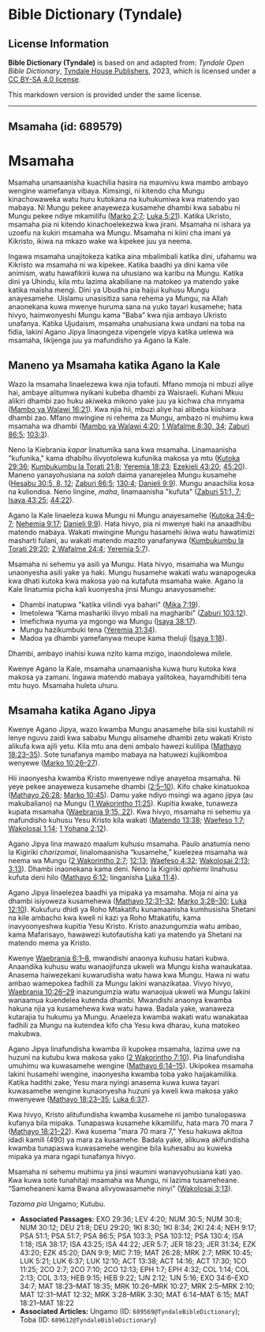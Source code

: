 # Bible Dictionary (Tyndale)

## License Information

**Bible Dictionary (Tyndale)** is based on and adapted from: _Tyndale Open Bible Dictionary_, [Tyndale House Publishers](https://tyndaleopenresources.com/), 2023, which is licensed under a [CC BY-SA 4.0 license](https://creativecommons.org/licenses/by-sa/4.0/legalcode.en).

This markdown version is provided under the same license.



--------------------------------

## Msamaha (id: 689579)

Msamaha
=======

Msamaha unamaanisha kuachilia hasira na maumivu kwa mambo ambayo wengine wamefanya vibaya. Kimsingi, ni kitendo cha Mungu kinachowaweka watu huru kutokana na kuhukumiwa kwa matendo yao mabaya. Ni Mungu pekee anayeweza kusamehe dhambi kwa sababu ni Mungu pekee ndiye mkamilifu ([Marko 2:7](https://ref.ly/Mark2:7); [Luka 5:21](https://ref.ly/Luke5:21)). Katika Ukristo, msamaha pia ni kitendo kinachoelekezwa kwa jirani. Msamaha ni ishara ya uzoefu na kukiri msamaha wa Mungu. Msamaha ni kiini cha imani ya Kikristo, ikiwa na mkazo wake wa kipekee juu ya neema.

Ingawa msamaha unajitokeza katika aina mbalimbali katika dini, ufahamu wa Kikristo wa msamaha ni wa kipekee. Katika baadhi ya dini kama vile animism, watu hawafikirii kuwa na uhusiano wa karibu na Mungu. Katika dini ya Uhindu, kila mtu lazima akabiliane na matokeo ya matendo yake katika maisha mengi. Dini ya Ubudha pia haijui kuhusu Mungu anayesamehe. Uislamu unasisitiza sana rehema ya Mungu, na Allah anaonekana kuwa mwenye huruma sana na yuko tayari kusamehe; hata hivyo, haimwonyeshi Mungu kama "Baba" kwa njia ambayo Ukristo unafanya. Katika Ujudaism, msamaha unahusiana kwa undani na toba na fidia, lakini Agano Jipya linaongeza vipengele vipya katika uelewa wa msamaha, likijenga juu ya mafundisho ya Agano la Kale.

Maneno ya Msamaha katika Agano la Kale
--------------------------------------

Wazo la msamaha linaelezewa kwa njia tofauti. Mfano mmoja ni mbuzi aliye hai, ambaye alitumwa nyikani kubeba dhambi za Waisraeli. Kuhani Mkuu alikiri dhambi zao huku akiweka mikono yake juu ya kichwa cha mnyama ([Mambo ya Walawi 16:21](https://ref.ly/Lev16:21)). Kwa njia hii, mbuzi aliye hai alibeba kiishara dhambi zao. Mfano mwingine ni rehema za Mungu, ambazo ni muhimu kwa msamaha wa dhambi ([Mambo ya Walawi 4:20](https://ref.ly/Lev4:20); [1 Wafalme 8:30, 34](https://ref.ly/1Kgs8:30,1Kgs8:34); [Zaburi 86:5](https://ref.ly/Ps86:5); [103:3](https://ref.ly/Ps103:3)).

Neno la Kiebrania *kapar* linatumika sana kwa msamaha. Linamaanisha "kufunika," kama dhabihu ilivyotolewa kufunika makosa ya mtu ([Kutoka 29:36](https://ref.ly/Exod29:36); [Kumbukumbu la Torati 21:8](https://ref.ly/Deut21:8); [Yeremia 18:23](https://ref.ly/Jer18:23); [Ezekieli 43:20](https://ref.ly/Ezek43:20); [45:20](https://ref.ly/Ezek45:20)). Maneno yanayohusiana na *salah* daima yanarejelea Mungu kusamehe ([Hesabu 30:5, 8, 12](https://ref.ly/Num30:5,Num30:8,Num30:12); [Zaburi 86:5](https://ref.ly/Ps86:5); [130:4](https://ref.ly/Ps130:4); [Danieli 9:9](https://ref.ly/Dan9:9)). Mungu anaachilia kosa na kuliondoa. Neno lingine, *maha*, linamaanisha "kufuta" ([Zaburi 51:1, 7](https://ref.ly/Ps51:1,Ps51:7); [Isaya 43:25](https://ref.ly/Isa43:25); [44:22](https://ref.ly/Isa44:22)).

Agano la Kale linaeleza kuwa Mungu ni Mungu anayesamehe ([Kutoka 34:6–7](https://ref.ly/Exod34:6-Exod34:7); [Nehemia 9:17](https://ref.ly/Neh9:17); [Danieli 9:9](https://ref.ly/Dan9:9)). Hata hivyo, pia ni mwenye haki na anaadhibu matendo mabaya. Wakati mwingine Mungu hasamehi ikiwa watu hawatimizi masharti fulani, au wakati matendo mazito yanafanywa ([Kumbukumbu la Torati 29:20](https://ref.ly/Deut29:20); [2 Wafalme 24:4](https://ref.ly/2Kgs24:4); [Yeremia 5:7](https://ref.ly/Jer5:7)).

Msamaha ni sehemu ya asili ya Mungu. Hata hivyo, msamaha wa Mungu unaonyesha asili yake ya haki. Mungu husamehe wakati watu wanapogeuka kwa dhati kutoka kwa makosa yao na kutafuta msamaha wake. Agano la Kale linatumia picha kali kuonyesha jinsi Mungu anavyosamehe:

* Dhambi inatupwa "katika vilindi vya bahari" ([Mika 7:19](https://ref.ly/Mic7:19)).
* Imetolewa “Kama mashariki ilivyo mbali na magharibi” ([Zaburi 103:12](https://ref.ly/Ps103:12)).
* Imefichwa nyuma ya mgongo wa Mungu ([Isaya 38:17](https://ref.ly/Isa38:17)).
* Mungu hazikumbuki tena ([Yeremia 31:34](https://ref.ly/Jer31:34)).
* Madoa ya dhambi yamefanywa meupe kama theluji ([Isaya 1:18](https://ref.ly/Isa1:18)).

Dhambi, ambayo inahisi kuwa nzito kama mzigo, inaondolewa milele.

Kwenye Agano la Kale, msamaha unamaanisha kuwa huru kutoka kwa makosa ya zamani. Ingawa matendo mabaya yalitokea, hayamdhibiti tena mtu huyo. Msamaha huleta uhuru.

Msamaha katika Agano Jipya
--------------------------

Kwenye Agano Jipya, wazo kwamba Mungu anasamehe bila sisi kustahili ni lenye nguvu zaidi kwa sababu Mungu alisamehe dhambi zetu wakati Kristo alikufa kwa ajili yetu. Kila mtu ana deni ambalo hawezi kulilipa ([Mathayo 18:23–35](https://ref.ly/Matt18:23-Matt18:35)). Sote tunafanya mambo mabaya na hatuwezi kujikomboa wenyewe ([Marko 10:26–27](https://ref.ly/Mark10:26-Mark10:27)).

Hii inaonyesha kwamba Kristo mwenyewe ndiye anayetoa msamaha. Ni yeye pekee anayeweza kusamehe dhambi ([2:5–10](https://ref.ly/Mark2:5-Mark2:10)). Kifo chake kinatuokoa ([Mathayo 26:28](https://ref.ly/Matt26:28); [Marko 10:45](https://ref.ly/Mark10:45)). Damu yake ndiyo msingi wa agano jipya (au makubaliano) na Mungu ([1 Wakorintho 11:25](https://ref.ly/1Cor11:25)). Kupitia kwake, tunaweza kupata msamaha ([Waebrania 9:15, 22](https://ref.ly/Heb9:15,Heb9:22)). Kwa hivyo, msamaha ni sehemu ya mafundisho kuhusu Yesu Kristo kila wakati ([Matendo 13:38](https://ref.ly/Acts13:38); [Waefeso 1:7](https://ref.ly/Eph1:7); [Wakolosai 1:14](https://ref.ly/Col1:14); [1 Yohana 2:12](https://ref.ly/1John2:12)).

Agano Jipya lina mawazo maalum kuhusu msamaha. Paulo anatumia neno la Kigiriki *charizomai*, linalomaanisha “kusamehe,” kuelezea msamaha wa neema wa Mungu ([2 Wakorintho 2:7](https://ref.ly/2Cor2:7); [12:13](https://ref.ly/2Cor12:13); [Waefeso 4:32](https://ref.ly/Eph4:32); [Wakolosai 2:13](https://ref.ly/Col2:13); [3:13](https://ref.ly/Col3:13)). Dhambi inaonekana kama deni. Neno la Kigiriki *aphiemi* linahusu kufuta deni hilo ([Mathayo 6:12](https://ref.ly/Matt6:12); linganisha [Luka 11:4](https://ref.ly/Luke11:4)).

Agano Jipya linaelezea baadhi ya mipaka ya msamaha. Moja ni aina ya dhambi isiyoweza kusamehewa ([Mathayo 12:31–32](https://ref.ly/Matt12:31-Matt12:32); [Marko 3:28–30](https://ref.ly/Mark3:28-Mark3:30); [Luka 12:10](https://ref.ly/Luke12:10)). Kukufuru dhidi ya Roho Mtakatifu kunamaanisha kumhusisha Shetani na kile ambacho kwa kweli ni kazi ya Roho Mtakatifu, kama inavyoonyeshwa kupitia Yesu Kristo. Kristo anazungumzia watu ambao, kama Mafarisayo, hawawezi kutofautisha kati ya matendo ya Shetani na matendo mema ya Kristo.

Kwenye [Waebrania 6:1–8](https://ref.ly/Heb6:1-Heb6:8), mwandishi anaonya kuhusu hatari kubwa. Anaandika kuhusu watu wanaojifunza ukweli wa Mungu kisha wanaukataa. Anasema haiwezekani kuwarudisha watu hawa kwa Mungu. Hawa ni watu ambao wamepokea fadhili za Mungu lakini wanazikataa. Vivyo hivyo, [Waebrania 10:26–29](https://ref.ly/Heb10:26-Heb10:29) inazungumzia watu wanaojua ukweli wa Mungu lakini wanaamua kuendelea kutenda dhambi. Mwandishi anaonya kwamba hakuna njia ya kusamehewa kwa watu hawa. Badala yake, wanaweza kutarajia tu hukumu ya Mungu. Anaeleza kwamba wakati watu wanakataa fadhili za Mungu na kutendea kifo cha Yesu kwa dharau, kuna matokeo makubwa.

Agano Jipya linafundisha kwamba ili kupokea msamaha, lazima uwe na huzuni na kutubu kwa makosa yako ([2 Wakorintho 7:10](https://ref.ly/2Cor7:10)). Pia linafundisha umuhimu wa kuwasamehe wengine ([Mathayo 6:14–15](https://ref.ly/Matt6:14-Matt6:15)). Ukipokea msamaha lakini husamehi wengine, inaonyesha kwamba toba yako haijakamilika. Katika hadithi zake, Yesu mara nyingi anasema kuwa kuwa tayari kuwasamehe wengine kunaonyesha huzuni ya kweli kwa makosa yako mwenyewe ([Mathayo 18:23–35](https://ref.ly/Matt18:23-Matt18:35); [Luka 6:37](https://ref.ly/Luke6:37)).

Kwa hivyo, Kristo alitufundisha kwamba kusamehe ni jambo tunalopaswa kufanya bila mipaka. Tunapaswa kusamehe kikamilifu, hata mara 70 mara 7 ([Mathayo 18:21–22](https://ref.ly/Matt18:21-Matt18:22)). Kwa kusema "mara 70 mara 7," Yesu hakuwa akitoa idadi kamili (490\) ya mara za kusamehe. Badala yake, alikuwa akifundisha kwamba tunapaswa kuwasamehe wengine bila kuhesabu au kuweka mipaka ya mara ngapi tunafanya hivyo.

Msamaha ni sehemu muhimu ya jinsi waumini wanavyohusiana kati yao. Kwa kuwa sote tunahitaji msamaha wa Mungu, ni lazima tusameheane. “Sameheaneni kama Bwana alivyowasamehe ninyi” ([Wakolosai 3:13](https://ref.ly/Col3:13)).

*Tazama pia* Ungamo; Kutubu.

* **Associated Passages:** EXO 29:36; LEV 4:20; NUM 30:5; NUM 30:8; NUM 30:12; DEU 21:8; DEU 29:20; 1KI 8:30; 1KI 8:34; 2KI 24:4; NEH 9:17; PSA 51:1; PSA 51:7; PSA 86:5; PSA 103:3; PSA 103:12; PSA 130:4; ISA 1:18; ISA 38:17; ISA 43:25; ISA 44:22; JER 5:7; JER 18:23; JER 31:34; EZK 43:20; EZK 45:20; DAN 9:9; MIC 7:19; MAT 26:28; MRK 2:7; MRK 10:45; LUK 5:21; LUK 6:37; LUK 12:10; ACT 13:38; ACT 14:16; ACT 17:30; 1CO 11:25; 2CO 2:7; 2CO 7:10; 2CO 12:13; EPH 1:7; EPH 4:32; COL 1:14; COL 2:13; COL 3:13; HEB 9:15; HEB 9:22; 1JN 2:12; 1JN 5:16; EXO 34:6–EXO 34:7; MAT 18:23–MAT 18:35; MRK 10:26–MRK 10:27; MRK 2:5–MRK 2:10; MAT 12:31–MAT 12:32; MRK 3:28–MRK 3:30; MAT 6:14–MAT 6:15; MAT 18:21–MAT 18:22
* **Associated Articles:** Ungamo (ID: `689569@TyndaleBibleDictionary`); Toba (ID: `689612@TyndaleBibleDictionary`)

